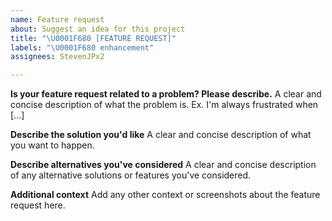```yaml
---
name: Feature request
about: Suggest an idea for this project
title: "\U0001F680 [FEATURE REQUEST]"
labels: "\U0001F680 enhancement"
assignees: StevenJPx2

---
```


**Is your feature request related to a problem? Please describe.**
A clear and concise description of what the problem is. Ex. I'm always frustrated when [...]

**Describe the solution you'd like**
A clear and concise description of what you want to happen.

**Describe alternatives you've considered**
A clear and concise description of any alternative solutions or features you've considered.

**Additional context**
Add any other context or screenshots about the feature request here.
